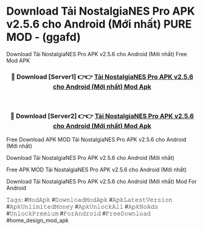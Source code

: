 # Download Tải NostalgiaNES Pro APK v2.5.6 cho Android (Mới nhất) PURE MOD - (ggafd)
Download Tải NostalgiaNES Pro APK v2.5.6 cho Android (Mới nhất) Free Mod APK

<div align="center">
<h3>🔴 Download [Server1] 👉👉 <a href="https://apk-comot.site?title=Tải_NostalgiaNES_Pro_APK_v2.5.6_cho_Android_(Mới_nhất)">Tải NostalgiaNES Pro APK v2.5.6 cho Android (Mới nhất) Mod Apk</a></h3><br>

<h3>🔴 Download [Server2] 👉👉 <a href="https://apk-comot.site?title=Tải_NostalgiaNES_Pro_APK_v2.5.6_cho_Android_(Mới_nhất)">Tải NostalgiaNES Pro APK v2.5.6 cho Android (Mới nhất) Mod Apk</a></h3>
</div>


Free Download APK MOD Tải NostalgiaNES Pro APK v2.5.6 cho Android (Mới nhất)

Download Tải NostalgiaNES Pro APK v2.5.6 cho Android (Mới nhất) 

Free APK MOD Tải NostalgiaNES Pro APK v2.5.6 cho Android (Mới nhất) 

Download Tải NostalgiaNES Pro APK v2.5.6 cho Android (Mới nhất) Mod For Android

𝚃𝚊𝚐𝚜: #𝙼𝚘𝚍𝙰𝚙𝚔 #𝙳𝚘𝚠𝚗𝚕𝚘𝚊𝚍𝙼𝚘𝚍𝙰𝚙𝚔 #𝙰𝚙𝚔𝙻𝚊𝚝𝚎𝚜𝚝𝚅𝚎𝚛𝚜𝚒𝚘𝚗 #𝙰𝚙𝚔𝚄𝚗𝚕𝚒𝚖𝚒𝚝𝚎𝚍𝙼𝚘𝚗𝚎𝚢 #𝙰𝚙𝚔𝚄𝚗𝚕𝚘𝚌𝚔𝙰𝚕𝚕 #𝙰𝚙𝚔𝙽𝚘𝙰𝚍𝚜 #𝚄𝚗𝚕𝚘𝚌𝚔𝙿𝚛𝚎𝚖𝚒𝚞𝚖 #𝙵𝚘𝚛𝙰𝚗𝚍𝚛𝚘𝚒𝚍 #𝙵𝚛𝚎𝚎𝙳𝚘𝚠𝚗𝚕𝚘𝚊𝚍 #home_design_mod_apk